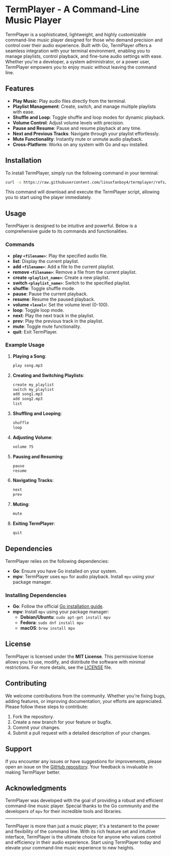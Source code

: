 # TermPlayer - A Command-Line Music Player

TermPlayer is a sophisticated, lightweight, and highly customizable command-line music player designed for those who demand precision and control over their audio experience. Built with Go, TermPlayer offers a seamless integration with your terminal environment, enabling you to manage playlists, control playback, and fine-tune audio settings with ease. Whether you're a developer, a system administrator, or a power user, TermPlayer empowers you to enjoy music without leaving the command line.

## Features

- **Play Music**: Play audio files directly from the terminal.
- **Playlist Management**: Create, switch, and manage multiple playlists with ease.
- **Shuffle and Loop**: Toggle shuffle and loop modes for dynamic playback.
- **Volume Control**: Adjust volume levels with precision.
- **Pause and Resume**: Pause and resume playback at any time.
- **Next and Previous Tracks**: Navigate through your playlist effortlessly.
- **Mute Functionality**: Instantly mute or unmute audio playback.
- **Cross-Platform**: Works on any system with Go and `mpv` installed.

## Installation

To install TermPlayer, simply run the following command in your terminal:

```bash
curl -s https://raw.githubusercontent.com/linuxfanboy4/termplayer/refs/heads/main/src/termplayer.go | bash go run termplayer.go
```

This command will download and execute the TermPlayer script, allowing you to start using the player immediately.

## Usage

TermPlayer is designed to be intuitive and powerful. Below is a comprehensive guide to its commands and functionalities.

### Commands

- **play `<filename>`**: Play the specified audio file.
- **list**: Display the current playlist.
- **add `<filename>`**: Add a file to the current playlist.
- **remove `<filename>`**: Remove a file from the current playlist.
- **create `<playlist_name>`**: Create a new playlist.
- **switch `<playlist_name>`**: Switch to the specified playlist.
- **shuffle**: Toggle shuffle mode.
- **pause**: Pause the current playback.
- **resume**: Resume the paused playback.
- **volume `<level>`**: Set the volume level (0-100).
- **loop**: Toggle loop mode.
- **next**: Play the next track in the playlist.
- **prev**: Play the previous track in the playlist.
- **mute**: Toggle mute functionality.
- **quit**: Exit TermPlayer.

### Example Usage

1. **Playing a Song**:
   ```bash
   play song.mp3
   ```

2. **Creating and Switching Playlists**:
   ```bash
   create my_playlist
   switch my_playlist
   add song1.mp3
   add song2.mp3
   list
   ```

3. **Shuffling and Looping**:
   ```bash
   shuffle
   loop
   ```

4. **Adjusting Volume**:
   ```bash
   volume 75
   ```

5. **Pausing and Resuming**:
   ```bash
   pause
   resume
   ```

6. **Navigating Tracks**:
   ```bash
   next
   prev
   ```

7. **Muting**:
   ```bash
   mute
   ```

8. **Exiting TermPlayer**:
   ```bash
   quit
   ```

## Dependencies

TermPlayer relies on the following dependencies:

- **Go**: Ensure you have Go installed on your system.
- **mpv**: TermPlayer uses `mpv` for audio playback. Install `mpv` using your package manager.

### Installing Dependencies

- **Go**: Follow the official [Go installation guide](https://golang.org/doc/install).
- **mpv**: Install `mpv` using your package manager:
  - **Debian/Ubuntu**: `sudo apt-get install mpv`
  - **Fedora**: `sudo dnf install mpv`
  - **macOS**: `brew install mpv`

## License

TermPlayer is licensed under the **MIT License**. This permissive license allows you to use, modify, and distribute the software with minimal restrictions. For more details, see the [LICENSE](LICENSE) file.

## Contributing

We welcome contributions from the community. Whether you're fixing bugs, adding features, or improving documentation, your efforts are appreciated. Please follow these steps to contribute:

1. Fork the repository.
2. Create a new branch for your feature or bugfix.
3. Commit your changes.
4. Submit a pull request with a detailed description of your changes.

## Support

If you encounter any issues or have suggestions for improvements, please open an issue on the [GitHub repository](https://github.com/linuxfanboy4/termplayer). Your feedback is invaluable in making TermPlayer better.

## Acknowledgments

TermPlayer was developed with the goal of providing a robust and efficient command-line music player. Special thanks to the Go community and the developers of `mpv` for their incredible tools and libraries.

---

TermPlayer is more than just a music player; it's a testament to the power and flexibility of the command line. With its rich feature set and intuitive interface, TermPlayer is the ultimate choice for anyone who values control and efficiency in their audio experience. Start using TermPlayer today and elevate your command-line music experience to new heights.
